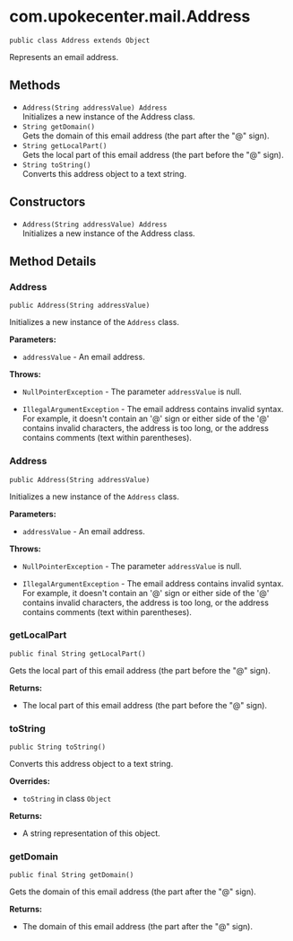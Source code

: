 # com.upokecenter.mail.Address

    public class Address extends Object

Represents an email address.

## Methods

* `Address​(String addressValue) Address`<br>
 Initializes a new instance of the Address
 class.
* `String getDomain()`<br>
 Gets the domain of this email address (the part after the "@" sign).
* `String getLocalPart()`<br>
 Gets the local part of this email address (the part before the "@" sign).
* `String toString()`<br>
 Converts this address object to a text string.

## Constructors

* `Address​(String addressValue) Address`<br>
 Initializes a new instance of the Address
 class.

## Method Details

### Address
    public Address​(String addressValue)
Initializes a new instance of the <code>Address</code>
 class.

**Parameters:**

* <code>addressValue</code> - An email address.

**Throws:**

* <code>NullPointerException</code> - The parameter <code>addressValue</code> is
 null.

* <code>IllegalArgumentException</code> - The email address contains invalid syntax.
 For example, it doesn't contain an '@' sign or either side of the '@'
 contains invalid characters, the address is too long, or the address
 contains comments (text within parentheses).

### Address
    public Address​(String addressValue)
Initializes a new instance of the <code>Address</code>
 class.

**Parameters:**

* <code>addressValue</code> - An email address.

**Throws:**

* <code>NullPointerException</code> - The parameter <code>addressValue</code> is
 null.

* <code>IllegalArgumentException</code> - The email address contains invalid syntax.
 For example, it doesn't contain an '@' sign or either side of the '@'
 contains invalid characters, the address is too long, or the address
 contains comments (text within parentheses).

### getLocalPart
    public final String getLocalPart()
Gets the local part of this email address (the part before the "@" sign).

**Returns:**

* The local part of this email address (the part before the "@" sign).

### toString
    public String toString()
Converts this address object to a text string.

**Overrides:**

* <code>toString</code>&nbsp;in class&nbsp;<code>Object</code>

**Returns:**

* A string representation of this object.

### getDomain
    public final String getDomain()
Gets the domain of this email address (the part after the "@" sign).

**Returns:**

* The domain of this email address (the part after the "@" sign).
